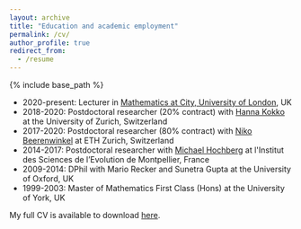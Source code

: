 ```yaml
---
layout: archive
title: "Education and academic employment"
permalink: /cv/
author_profile: true
redirect_from:
  - /resume
---
```


{% include base_path %}

* 2020-present: Lecturer in [Mathematics at City, University of London](https://www.city.ac.uk/about/schools/mathematics-computer-science-engineering/mathematics), UK
* 2018-2020: Postdoctoral researcher (20% contract) with [Hanna Kokko](https://www.ieu.uzh.ch/en/staff/member/kokko_hanna.html) at the University of Zurich, Switzerland
* 2017-2020: Postdoctoral researcher (80% contract) with [Niko Beerenwinkel](https://bsse.ethz.ch/department/people/detail-person.MTQ5NDE3.TGlzdC8yNjY5LDEwNjI4NTM0MDk=.html) at ETH Zurich, Switzerland
* 2014-2017: Postdoctoral researcher with [Michael Hochberg](https://eec.edu.umontpellier.fr/people/mike-hochberg) at l'Institut des Sciences de l’Evolution de Montpellier, France
* 2009-2014: DPhil with Mario Recker and Sunetra Gupta at the University of Oxford, UK
* 1999-2003: Master of Mathematics First Class (Hons) at the University of York, UK

My full CV is available to download [here](/../../files/CV-RobNoble.pdf).

